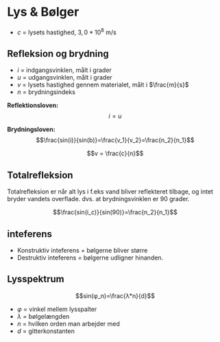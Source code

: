 # Lys & Bølger

* $c$ = lysets hastighed, $3,0*10^8$ m/s

## Refleksion og brydning

* $i$ = indgangsvinklen, målt i grader
* $u$ = udgangsvinklen, målt i grader
* $v$ = lysets hastighed gennem materialet, målt i $\frac{m}{s}$
* $n$ = brydningsindeks


**Reflektionsloven:** 
$$i=u$$

**Brydningsloven:** 
$$\frac{sin(i)}{sin(b)}=\frac{v_1}{v_2}=\frac{n_2}{n_1}$$

$$v = \frac{c}{n}$$

## Totalrefleksion
Totalrefleksion er når alt lys i f.eks vand bliver reflekteret tilbage, og intet bryder vandets overflade. dvs. at brydningsvinklen er 90 grader. 



$$\frac{sin(i_c)}{sin(90)}=\frac{n_2}{n_1}$$

## inteferens

* Konstruktiv inteferens = bølgerne bliver større
* Destruktiv inteferens = bølgerne udligner hinanden.

## Lysspektrum

$$sin(φ_n)=\frac{λ*n}{d}$$

* $φ$ = vinkel mellem lysspalter
* $λ$ = bølgelængden
* $n$ = hvilken orden man arbejder med
* $d$ = gitterkonstanten